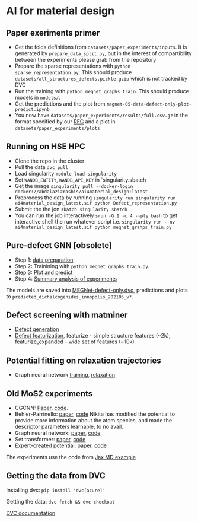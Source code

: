 # AI for material design
## Paper exeriments primer
* Get the folds definitions from `datasets/paper_experiments/inputs`. It is generated by `prepare_data_split.py`, but in the interest of compartibility between the experiments please grab from the repository
* Prepare the sparse representations with `python sparse_representation.py`. This should produce `datasets/all_structures_defects.pickle.gzip` which is not tracked by DVC
* Run the training with `python megnet_graphs_train`. This should produce models in `models/`.
* Get the predictions and the plot from `megnet-05-data-defect-only-plot-predict.ipynb`
* You now have `datasets/paper_experiments/results/full.csv.gz` in the format specified by our [RFC](https://docs.google.com/document/d/1Cc3772US-E73yQEMFn444OY9og9blKHpuP21sv9Gdxk/edit?usp=sharing) and a plot in `datasets/paper_experiments/plots`

## Running on HSE HPC
* Clone the repo in the cluster
* Pull the data `dvc pull`
* Load singularity `module load singularity`
* Set `WANDB_ENTITY`, `WANDB_API_KEY` in `singularity.sbatch
* Get the image `singularity pull --docker-login  docker://abdalazizrashis/ai4material_design:latest`
* Preprocess the data by running `singularity run singularity run ai4material_design_latest.sif python Defect_representation.py`
* Submit the the jon `sbatch singularity.sbatch`
* You can run the job interactively `srun -G 1 -c 4 --pty bash` to get interactive shell the run whatever script i.e. `singularity run --nv ai4material_design_latest.sif python megnet_grahps_train.py`


## Pure-defect GNN [obsolete]
* Step 1: [data preparation](https://github.com/HSE-LAMBDA/ai4material_design/blob/main/Defect%20representation.ipynb).
* Step 2: Trainining with `python megnet_graphs_train.py`.
* Step 3: [Plot and predict](https://github.com/HSE-LAMBDA/ai4material_design/blob/main/megnet-05-data-defect-only-plot-predict.ipynb)
* Step 4: [Summary analysis of experiments](https://github.com/HSE-LAMBDA/ai4material_design/blob/main/Summary%20analysis.ipynb)

The models are saved into [MEGNet-defect-only.dvc](https://github.com/HSE-LAMBDA/ai4material_design/blob/main/models/MEGNet-defect-only.dvc), predictions and plots to `predicted_dichalcogenides_innopolis_202105_v*`.

## Defect screening with matminer
* [Defect generation](https://github.com/HSE-LAMBDA/ai4material_design/blob/main/defects_generation/generation.ipynb)
* [Defect featurization](https://github.com/HSE-LAMBDA/ai4material_design/blob/main/structure_featurization.py), featurize - simple structure features (~2k), featurize_expanded - wide set of features (~10k)

## Potential fitting on relaxation trajectories
* Graph neural network [training](https://github.com/HSE-LAMBDA/ai4material_design/blob/main/GNN-traj.ipynb), [relaxation](https://github.com/HSE-LAMBDA/ai4material_design/blob/main/GNN-relaxation.ipynb)

## Old MoS2 experiments
* CGCNN: [Paper](https://journals.aps.org/prl/pdf/10.1103/PhysRevLett.120.145301), [code](https://github.com/HSE-LAMBDA/ai4material_design/blob/main/cgcnn.ipynb).
* Behler-Parrinello: [paper](https://journals.aps.org/prl/abstract/10.1103/PhysRevLett.98.146401), [code](https://github.com/HSE-LAMBDA/ai4material_design/blob/main/BP-wide-tuned-no-force.ipynb) Nikita has modified the potential to provide more information about the atom species, and made the descriptor parameters learnable, to no avail.
* Graph neural network: [paper](https://www.nature.com/articles/s41567-020-0842-8), [code](https://github.com/HSE-LAMBDA/ai4material_design/blob/main/GraphNN-wide.ipynb)
* Set transformer: [paper](http://proceedings.mlr.press/v97/lee19d.html), [code](https://github.com/HSE-LAMBDA/ai4material_design/blob/main/SetTransformer.ipynb)
* Expert-created potential: [paper](https://aip.scitation.org/doi/10.1063/1.5007842), [code](https://github.com/HSE-LAMBDA/ai4material_design/blob/main/KIM%20potential.ipynb)

The experiments use the code from [Jax MD example](https://colab.research.google.com/github/google/jax-md/blob/master/notebooks/neural_networks.ipynb)
## Getting the data from DVC
Installing dvc: `pip install 'dvc[azure]'`

Getting the data: `dvc fetch && dvc checkout`

[DVC documentation](https://dvc.org/doc)
    
